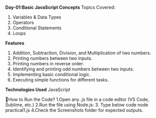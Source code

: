 **Day-01:Basic JavaScript Concepts**
Topics Covered:
1. Variables & Data Types
2. Operators
3. Conditional Statements
4. Loops


**Features**
1. Addition, Subtraction, Division, and Multiplication of two numbers.
2. Printing numbers between two inputs.
3. Printing numbers in reverse order.
4. Identifying and printing odd numbers between two inputs.
5. Implementing basic conditional logic.
6. Executing simple functions for different tasks.

**Technologies Used**
  JavaScript

🔹How to Run the Code?
  1.Open any .js file in a code editor (VS Code, Sublime, etc.)
  2.Run the file using Node.js:
  3. Type below code
    node practical1.js
  4.Check the Screenshots folder for expected outputs.
